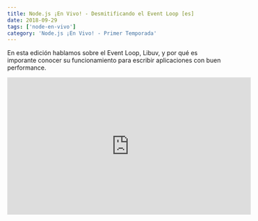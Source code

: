 ```yaml
---
title: Node.js ¡En Vivo! - Desmitificando el Event Loop [es]
date: 2018-09-29
tags: ['node-en-vivo']
category: 'Node.js ¡En Vivo! - Primer Temporada'
---
```

En esta edición hablamos sobre el Event Loop, Libuv, y por qué es imporante conocer su funcionamiento para escribir aplicaciones con buen performance.

<iframe class="mt-2" width="560" height="315" src="https://www.youtube.com/embed/Eqq2Rb7LzYE" title="YouTube video player" frameborder="0" allow="accelerometer; autoplay; clipboard-write; encrypted-media; gyroscope; picture-in-picture" allowfullscreen></iframe>
